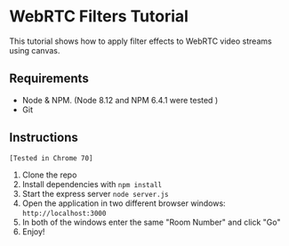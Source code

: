 # WebRTC Filters Tutorial

This tutorial shows how to apply filter effects to WebRTC video streams using canvas.

## Requirements

* Node & NPM. (Node 8.12 and NPM 6.4.1 were tested )
* Git

## Instructions

```
[Tested in Chrome 70]
```

1. Clone the repo
2. Install dependencies with `npm install`
3. Start the express server `node server.js`
4. Open the application in two different browser windows: `http://localhost:3000`
5. In both of the windows enter the same "Room Number" and click "Go"
6. Enjoy!